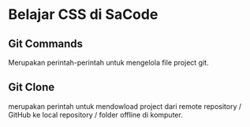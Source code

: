 # Belajar CSS di SaCode

## Git Commands

Merupakan perintah-perintah untuk mengelola file project git. 

## Git Clone <url-repository>

merupakan perintah untuk mendowload project dari remote repository / GitHub ke local repository / folder offline di komputer.

